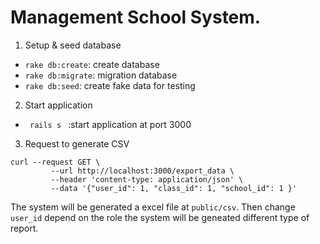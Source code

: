 # Management School System. 

1. Setup & seed database

  - <code>rake db:create</code>: create database
  - <code>rake db:migrate</code>: migration database
  - <code>rake db:seed</code>: create fake data for testing 

2. Start application

  - <code> rails s </code> :start application at port 3000

3. Request to generate CSV 

```
curl --request GET \
         --url http://localhost:3000/export_data \
         --header 'content-type: application/json' \
         --data '{"user_id": 1, "class_id": 1, "school_id": 1 }'
```

The system will be generated a excel file at `public/csv`. Then change `user_id` depend on the role the system will be geneated different type of report. 
